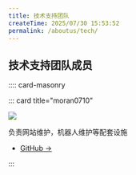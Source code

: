 ```yaml
---
title: 技术支持团队
createTime: 2025/07/30 15:53:52
permalink: /aboutus/tech/
---
```


## 技术支持团队成员

:::: card-masonry

::: card title="moran0710"

![](https://tc.z.wiki/autoupload/MZ5k-epi0Mh7HEnTf6jc2nJ1g2z4IKY8v7qfC-9y8r6yl5f0KlZfm6UsKj-HyTuv/20250623/bWLw/160X160/b_aad7fe6641661bce6a7cea6d42d6d9ae_resized.jpg) 

负责网站维护，机器人维护等配套设施

 - [GitHub →](https://github.com/moran0710)

:::